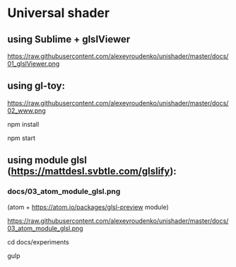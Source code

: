 
# Universal shader

## using Sublime + glslViewer

https://raw.githubusercontent.com/alexeyroudenko/unishader/master/docs/01_glslViewer.png

## using gl-toy:

https://raw.githubusercontent.com/alexeyroudenko/unishader/master/docs/02_www.png

npm install

npm start

## using module glsl (https://mattdesl.svbtle.com/glslify):
### docs/03_atom_module_glsl.png 

(atom + https://atom.io/packages/glsl-preview module)

https://raw.githubusercontent.com/alexeyroudenko/unishader/master/docs/03_atom_module_glsl.png

cd docs/experiments

gulp
